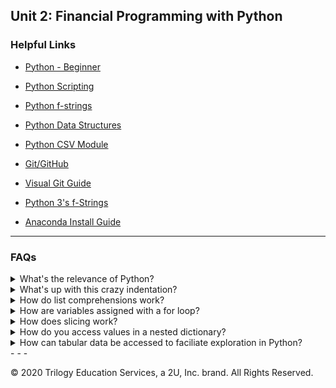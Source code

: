 ## Unit 2: Financial Programming with Python

### Helpful Links

* [Python - Beginner](https://www.learnpython.org/)

* [Python Scripting](https://automatetheboringstuff.com/)

* [Python f-strings](https://www.python.org/dev/peps/pep-0498/)

* [Python Data Structures](https://docs.python.org/3/tutorial/datastructures.html)

* [Python CSV Module](https://docs.python.org/3/library/csv.html)

* [Git/GitHub](https://github.com/Multishifties/No-Nonsense-Github-Project)

* [Visual Git Guide](http://marklodato.github.io/visual-git-guide/index-en.html)

* [Python 3's f-Strings](https://realpython.com/python-f-strings/)

* [Anaconda Install Guide](AnacondaInstallGuide.md)

- - -
### FAQs


<details>
<summary>What's the relevance of Python?</summary>
Python is the primary language that we will be using in this course. It's a semantic language which makes it easier to read and understand, and the reliance on indentation makes the organized structure quicker to grasp. With this language, we'll be able to dive into a slew of libraries that will make solving complex data problems more simple.

</details>
<details><summary>What's up with this crazy indentation?</summary>
With Python, indentation is more than just organization and readability. Python's functionality actually depends on proper indentation!

In this snippet, we're using indentation to tell our code where our for loops begin and end. In Python, indenting creates blocks of code that work together. Similarly, indenting backwards tells the program when to end a loop.

```python
for x in range(10):
    print(x)

for x in range(20, 30):
    print(x)
```

The code you will write in Python will eventually be seen by someone else. Focusing on organization and readability is important because you want colleagues to be able to read your code. If your code is poorly organized it will be difficult to read later on.



</details>
<details><summary>How do list comprehensions work?</summary>
In a list comprehension, you are writing a for loop in a concise format that outputs a list object.  It can be confusing because the variable is repeated twice.  What the code is saying is: for each item in my old list, add that item to my new list.

For example:

Input:
```Python
old_list = range(10)
new_list = [item for item in old_list]
    print(new_list)
```
Output:
```Python

[0, 1, 2, 3, 4, 5, 6, 7, 8, 9]
```

</details>
<details><summary>How are variables assigned with a for loop?</summary>
Typically a for loop is iterating over an object and extracting each of the next smallest objects.  The variable is established after the word `For`. If your variable is `letter` and your object is `name` then Python finds the next smallest item in the `name` object you are iterating over and assigns `letter` to each of them.


Input:
```Python
name = 'Elliot'
for letter in name:
  print(letter)
```
Ouput:
```Python
E
l
l
i
o
t
```

In the example of a list of strings, the next smallest items are the individual strings:


Input:
```Python
name_list = ['Elliot' ,'Darlene', 'Angela', 'Shayla']
for name in name_list:
  print(name)
```
Output:
```Python
Elliot
Darlene
Angela
Shayla
```


</details>
<details><summary>How does slicing work?</summary>
Slice notation allows you to extract certain information from a list.  The syntax is `a[start:stop:step]`, with `step` being an optional component.  If a start number is ommited, it is assumed to be zero.  If a stop number is ommitted, it is assumed to be one more than the index number of the last item in the data.  In the following examples ommitting the stop number is the equavilient of using the number 4, because there are only 4 items (0, 1, 2, 3) in the list.

Given the following list:
`name_list = ['Elliot' ,'Darlene', 'Angela', 'Shayla']`

Input: `name_list[:]` OR `name_list[0:4]`

Both have the same output:
```Python
['Elliot' ,'Darlene', 'Angela', 'Shayla']
```

Input: `name_list[0:2]`

Output is first two names:
```Python
['Elliot' ,'Darlene']
```

Input: `name_list[2:4]`

Output is last two names:
```Python
['Angela', 'Shayla']
```

Input: `name_list[0:4:2]` OR `name_list[:4:2]` OR `name_list[::2]`


All three have the same output - every other name, starting with the first name:
```Python
['Elliot', 'Angela']
```

For more information check out this [Stack Overflow post](https://stackoverflow.com/questions/509211/understanding-slice-notation)

</details>
<details><summary>How do you access values in a nested dictionary?</summary>

Think of a dictionary like an assembled puzzle.  To get one of the pieces out of the puzzle, you have to deconstruct the puzzle by breaking apart the larger chunks and then the smaller chunks.  If you have a list of two dictionaries, you must first extract the dictionary you want, then you can extract the value you want.

In the following list of dictionaries lets access the 2nd pilot of the Galactica:
```Python
battlestars =
[{'Ship': 'Pegasus',
  'Commander': 'Admiral Helena Cain',
  'Pilots': ['Whiplash', 'Thumper']},
 {'Ship': 'Galactica',
  'Commander': 'Admiral William Adama',
  'Pilots': ['Starbuck', 'Apollo', 'Helo', 'Athena']}]
```
Our list contains two dictionaries, with the Galactica being in the 2nd one.
![Alt Text](Images/battlestar_dictionary.gif)

So we first call our list object (`battlestars`), then the index position of our 2nd dictionary - `1`.

```Python
battlestars[1]
```
Which gives us:
```Python
{'Ship': 'Galactica',
  'Commander': 'Admiral William Adama',
  'Pilots': ['Starbuck', 'Apollo', 'Helo', 'Athena']}
```

Now that we have the dictionary we want, we can call the key we want.
![Alt Text](Images/galactica_dictionary.gif)


We need to get information on pilots, so we call the 'Pilots' key:
```Python
battlestars[1]['Pilots']
```
Which gives us:
```Python
['Starbuck', 'Apollo', 'Helo', 'Athena']
```

Now we have extracted a list of pilots.  We just need to use the index position of the Pilot we want to finish up.  We want the 2nd pilot in the list, so we call position 1:

```Python
battlestars[1]['Pilots'][1]
```

Which gives us:
```Python
'Apollo'
```
</details>
<details><summary>How can tabular data be accessed to faciliate exploration in Python?</summary>

Tabular data is data in the form of a table with rows, columns and values.  Spreadsheets and CSV files are a very well-known forms of tabular data.  This format makes it simple to find values, but how do we manipulate those values using Python?  The data must be 'read into' a program.

Python has a CSV module with a `reader()` function that allows for the 'reading in' or 'parsing' of csv tabular data into your python code.  The data is stored in a variable that can be interated over using a for loop, thereby extracting the data within.

To open our sample `battlestar.csv` file, and then designate each column as a variable we would do the following:

  ```Python
alias = []
model_number = []
with open('auditingprojects/battlestar.csv', 'r') as file:
    csvfile = csv.reader(file, delimiter=',')
    for row in csvfile:
        alias.append(row[0])
        model_number.append(row[1])
```
When we say for `row` in `file`, we are literally storing a row in the spreadsheet in the variable `row` during each loop:<br>
![Alt Text](Images/cylon_rows.gif)

To get the columns we use indexing:<br>
![Alt Text](Images/cylon_columns.gif)

In this way, the `alias` variable now holds `row[0]` - the first column and all its row values.  And the `model_number` variable now holds `row[1]` - the second column and all its row values.

</details>
- - -

© 2020 Trilogy Education Services, a 2U, Inc. brand. All Rights Reserved.
